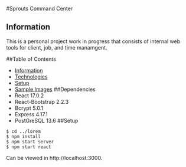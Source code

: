 #Sprouts Command Center
## Information
This is a personal project work in progress that consists of internal web tools for client, job, and time manamgent.

##Table of Contents
- [Information](https://github.com/VisilyRomani/sprouts-control-center/edit/main/README.md)
- [Technologies](https://github.com/VisilyRomani/sprouts-control-center/edit/main/README.md)
- [Setup](https://github.com/VisilyRomani/sprouts-control-center/edit/main/README.md)
- [Sample Images](https://github.com/VisilyRomani/sprouts-control-center/edit/main/README.md)
##Dependencies 
- React 17.0.2
- React-Bootstrap 2.2.3
- Bcrypt 5.0.1
- Express 4.17.1
- PostGreSQL 13.6
##Setup
```
$ cd ../lorem
$ npm install
$ npm start server
$ npm start react
```
Can be viewed in http://localhost:3000.


